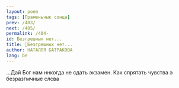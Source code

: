 ```yaml
---
layout: poem
tags: [Праменьчык сонца]
prev: /403/
next: /405/
permalink: /404-
id: Безгрешных нет...
title: 🚧Безгрешных нет...
author: НАТАЛЛЯ БАТРАКОВА
lang: be
---
```



...Дай Бог нам ннкогда не сдать экзамен. Как спрятать чувства э безразгмчные слсва
